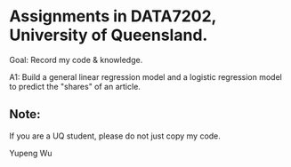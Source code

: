 # Assignments in DATA7202, University of Queensland.

Goal: Record my code & knowledge.

A1: Build a general linear regression model and a logistic regression model to predict the "shares" of an article.

## Note:
If you are a UQ student, please do not just copy my code.

Yupeng Wu
